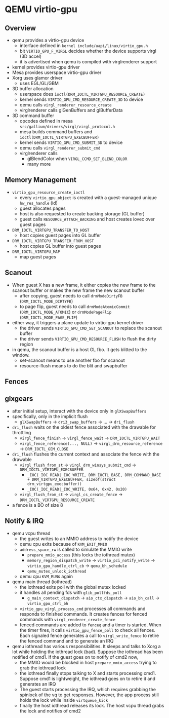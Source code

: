 QEMU virtio-gpu
===============

## Overview

- qemu provides a virtio-gpu device
  - interface defined in `kernel include/uapi/linux/virtio_gpu.h`
  - bit `VIRTIO_GPU_F_VIRGL` decides whether the device supports virgl (3D accel)
  - it is advertised when qemu is compiled with virglrenderer support
- kernel provides virtio-gpu driver
- Mesa provides userspace virtio-gpu driver
- Xorg uses glamor driver
  - uses EGL/GL/GBM
- 3D buffer allocation
  - userspace does `ioctl(DRM_IOCTL_VIRTGPU_RESOURCE_CREATE)`
  - kernel sends `VIRTIO_GPU_CMD_RESOURCE_CREATE_3D` to device
  - qemu calls `virgl_renderer_resource_create`
  - virglrenderer calls glGenBuffers and glBufferData
- 3D command buffer
  - opcodes defined in mesa `src/gallium/drivers/virgl/virgl_protocol.h`
  - mesa builds command buffers and `ioctl(DRM_IOCTL_VIRTGPU_EXECBUFFER)`
  - kernel sends `VIRTIO_GPU_CMD_SUBMIT_3D` to device
  - qemu calls `virgl_renderer_submit_cmd`
  - virglrenderer calls
    - glBlendColor when `VIRGL_CCMD_SET_BLEND_COLOR`
    - many more

## Memory Management

- `virtio_gpu_resource_create_ioctl`
  - every `virtio_gpu_object` is created with a guest-managed unique
    `hw_res_handle` (id)
  - guest allocates pages
  - host is also requested to create backing storage (GL buffer)
  - guest calls `RESOURCE_ATTACH_BACKING` and host creates iovec over guest pages
- `DRM_IOCTL_VIRTGPU_TRANSFER_TO_HOST`
  - host copies guest pages into GL buffer
- `DRM_IOCTL_VIRTGPU_TRANSFER_FROM_HOST`
  - host copies GL buffer into guest pages
- `DRM_IOCTL_VIRTGPU_MAP`
  - map guest pages

## Scanout

- When guest X has a new frame, it either copies the new frame to the scanout
  buffer or makes the new frame the new scanout buffer
  - after copying, guest needs to call `drmModeDirtyFB`
    (`DRM_IOCTL_MODE_DIRTYFB`)
  - to page flip, guest needs to call `drmModeAtomicCommit`
    (`DRM_IOCTL_MODE_ATOMIC`) or `drmModePageFlip`
    (`DRM_IOCTL_MODE_PAGE_FLIP`)
- either way, it triggers a plane update to virtio-gpu kernel driver
  - the driver sends `VIRTIO_GPU_CMD_SET_SCANOUT` to replace the scanout
    buffer
  - the driver sends `VIRTIO_GPU_CMD_RESOURCE_FLUSH` to flush the dirty region
- in qemu, the scanout buffer is a host GL fbo.  It gets blitted to the
  window.
  - set-scanout means to use another fbo for scanout
  - resource-flush means to do the blit and swapbuffer

## Fences

## glxgears

- after initial setup, interact with the device only in `glXSwapBuffers`
- specifically, only in the implicit flush
  - `glXSwapBuffers` -> `dri3_swap_buffers` -> ... -> `dri_flush`
- `dri_flush` waits on the oldest fence associated with the drawable for
  throttling
  - `virgl_fence_finish` -> `virgl_fence_wait` -> `DRM_IOCTL_VIRTGPU_WAIT`
  - `virgl_fence_reference(..., NULL)` -> `virgl_drm_resource_reference` -> `DRM_IOCTL_GEM_CLOSE`
- `dri_flush` flushes the current context and associate the fence with the
  drawable
  - `virgl_flush_from_st` -> `virgl_drm_winsys_submit_cmd` -> `DRM_IOCTL_VIRTGPU_EXECBUFFER`
    - `_IOC(_IOC_READ|_IOC_WRITE,
            DRM_IOCTL_BASE,
            DRM_COMMAND_BASE + DRM_VIRTGPU_EXECBUFFER,
            sizeof(struct drm_virtgpu_execbuffer))`
    - `_IOC(_IOC_READ|_IOC_WRITE, 0x64, 0x42, 0x20)`
  - `virgl_flush_from_st` -> `virgl_cs_create_fence` -> `DRM_IOCTL_VIRTGPU_RESOURCE_CREATE`
- a fence is a BO of size 8

## Notify & IRQ

- qemu vcpu thread
  - the guest writes to an MMIO address to notify the device
  - qemu cpu exits because of `KVM_EXIT_MMIO`
  - `address_space_rw` is called to simulate the MMIO write
    - `prepare_mmio_access` (this locks the iothread mutex)
    - `memory_region_dispatch_write`
        -> `virtio_pci_notify_write`
        -> `virtio_gpu_handle_ctrl_cb`
        -> `qemu_bh_schedule`
    - `qemu_mutex_unlock_iothread`
  - qemu cpu `KVM_RUN`s again
- qemu main thread (iothread)
  - the iothread exits poll with the global mutex locked
  - it handles all pending fds with `glib_pollfds_poll`
    - `g_main_context_dispatch`
      -> `aio_ctx_dispatch`
      -> `aio_bh_call`
      -> `virtio_gpu_ctrl_bh`
  - `virtio_gpu_virgl_process_cmd` processes all commands and responds to
    finished commands.  It creates fences for fenced commands with
    `virgl_renderer_create_fence`
  - fenced commands are added to `fenceq` and a timer is started.  When the
    timer fires, it calls `virtio_gpu_fence_poll` to check all fences.  Each
    signaled fence generates a call to `virgl_write_fence` to retire the
    fenced command and to generate an IRQ
- qemu iothread has various responsibilities.  It sleeps and talks to Xorg a
  lot while holding the iothread lock (bad).  Suppose the iothread has been
  notified of cmd1.  If the guest goes on to notify of cmd2 now,
  - the MMIO would be blocked in host `prepare_mmio_access` trying to grab the
    iothread lock
  - the iothread finally stops talking to X and starts processing cmd1.
    Suppose cmd1 is lightweight, the iothread goes on to retire it and
    generates an IRQ
  - The guest starts processing the IRQ, which requires grabbing the spinlock
    of the vq to get responses.  However, the app process still holds the lock
    while inside `virtqueue_kick`
  - finally the host iothread releases its lock.  The host vcpu thread grabs
    the lock and notifies of cmd2
